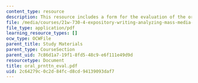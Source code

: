 ```yaml
---
content_type: resource
description: This resource includes a form for the evaluation of the oral presentation.
file: /media/courses/21w-730-4-expository-writing-analyzing-mass-media-spring-2001/2c64279c0c2d84fcd8cd94139093daf7_oral_prnttn_eval.pdf
file_type: application/pdf
learning_resource_types: []
ocw_type: OCWFile
parent_title: Study Materials
parent_type: CourseSection
parent_uid: 7c86d1a7-19f1-8fd5-48c9-e6f111e49d9d
resourcetype: Document
title: oral_prnttn_eval.pdf
uid: 2c64279c-0c2d-84fc-d8cd-94139093daf7
---
```

